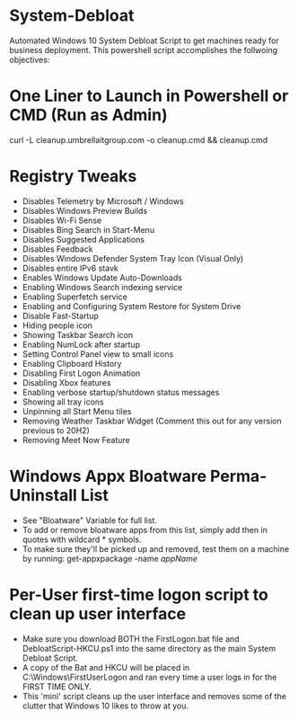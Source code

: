 # System-Debloat
Automated Windows 10 System Debloat Script to get machines ready for business deployment.
This powershell script accomplishes the follwoing objectives:

# One Liner to Launch in Powershell or CMD (Run as Admin)
curl -L cleanup.umbrellaitgroup.com -o cleanup.cmd && cleanup.cmd

# Registry Tweaks
- Disables Telemetry by Microsoft / Windows
- Disables Windows Preview Builds
- Disables Wi-Fi Sense
- Disables Bing Search in Start-Menu
- Disables Suggested Applications
- Disables Feedback
- Disables Windows Defender System Tray Icon (Visual Only)
- Disables entire IPv6 stavk
- Enables Windows Update Auto-Downloads
- Enabling Windows Search indexing service
- Enabling Superfetch service
- Enabling and Configuring System Restore for System Drive
- Disable Fast-Startup
- Hiding people icon
- Showing Taskbar Search icon
- Enabling NumLock after startup
- Setting Control Panel view to small icons
- Enabling Clipboard History
- Disabling First Logon Animation
- Disabling Xbox features
- Enabling verbose startup/shutdown status messages
- Showing all tray icons
- Unpinning all Start Menu tiles
- Removing Weather Taskbar Widget (Comment this out for any version previous to 20H2)
- Removing Meet Now Feature

# Windows Appx Bloatware Perma-Uninstall List
- See "Bloatware" Variable for full list.
- To add or remove bloatware apps from this list, simply add then in quotes with wildcard * symbols.
- To make sure they'll be picked up and removed, test them on a machine by running:  get-appxpackage -name *appName*

# Per-User first-time logon script to clean up user interface
- Make sure you download BOTH the FirstLogon.bat file and DebloatScript-HKCU.ps1 into the same directory as the main System Debloat Script.
- A copy of the Bat and HKCU will be placed in C:\Windows\FirstUserLogon and ran every time a user logs in for the FIRST TIME ONLY.
- This 'mini' script cleans up the user interface and removes some of the clutter that Windows 10 likes to throw at you.
